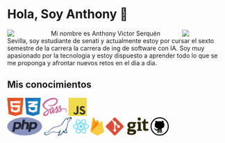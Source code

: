 # Hola, Soy Anthony 👋


<img align='left' src='https://c.tenor.com/KDa_fSsIkgAAAAAi/konoshuba-aqua.gif' width='20%'>
<img align='right' src='https://acegif.com/wp-content/uploads/2020/b72nv6/evrbddancen0w-59.gif' width='20%'>

<div>
 <!-- **AvisSHACk/avisshack** -->
 Mi nombre es Anthony Victor Serquén Sevilla, soy estudiante de senati y actualmente estoy por cursar el sexto semestre de la carrera la carrera de ing de software con IA. Soy muy apasionado por la tecnologia y estoy dispuesto a aprender todo lo que se me proponga y afrontar nuevos retos en el dia a dia.

 <!-- Here are some ideas to get you started:

 - 🔭 I’m currently working on ...
 - 🌱 I’m currently learning ...
 - 👯 I’m looking to collaborate on ...
 - 🤔 I’m looking for help with ...
 - 💬 Ask me about ...
 - 📫 How to reach me: ...
 - 😄 Pronouns: ...
 - ⚡ Fun fact: ...

  -->
  
  <h2>Mis conocimientos</h2>
 <img src='https://raw.githubusercontent.com/AvisSHACk/avisshack/main/html-1.svg' height='42px'/>
 <img src='https://raw.githubusercontent.com/AvisSHACk/avisshack/main/css-3.svg' height='42px'/>
 <img src='https://raw.githubusercontent.com/AvisSHACk/avisshack/main/sass-1.svg' height='42px'/>
 <img src='https://raw.githubusercontent.com/AvisSHACk/avisshack/main/logo-javascript.svg' height='42px'/></div>
 <img src='https://raw.githubusercontent.com/AvisSHACk/avisshack/main/php-1.svg' height='42px'/></div>
 <img src='https://raw.githubusercontent.com/AvisSHACk/avisshack/main/mariadb.svg' height='42px'/></div>
 <img src='https://raw.githubusercontent.com/AvisSHACk/avisshack/main/react-2.svg' height='42px'/></div>
 <img src='https://raw.githubusercontent.com/AvisSHACk/avisshack/main/firebase-1.svg' height='42px'/></div>
 <img src='https://raw.githubusercontent.com/AvisSHACk/avisshack/main/git.svg' height='42px'/></div>
 <img src='https://raw.githubusercontent.com/AvisSHACk/avisshack/main/github-icon.svg' height='42px'/></div>
</div>
